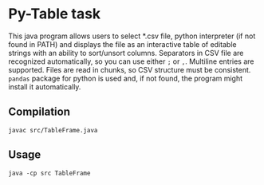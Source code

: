 # Py-Table task

This java program allows users to select *.csv file, python interpreter (if not found in PATH) and displays the file as an interactive table of editable strings with an ability to sort/unsort columns.
Separators in CSV file are recognized automatically, so you can use either ```;``` or ```,```. Multiline entries are supported. Files are read in chunks, so CSV structure must be consistent. ```pandas``` package for python is used and, if not found, the program might install it automatically.

## Compilation

```
javac src/TableFrame.java
```

## Usage
```
java -cp src TableFrame
```
